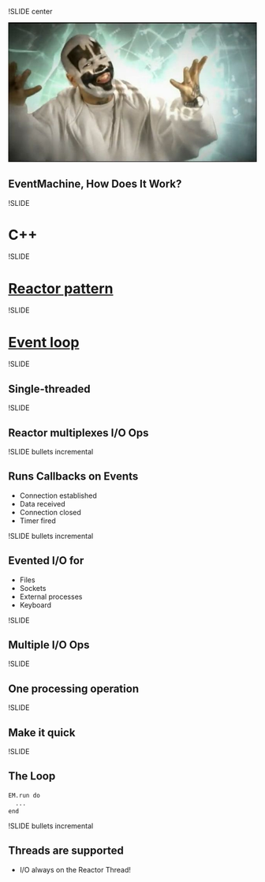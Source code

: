 !SLIDE center

![How does it work?](howdoesitwork.jpg)

## EventMachine, How Does It Work? ##

!SLIDE

# C++ #

!SLIDE

# [Reactor pattern](http://en.wikipedia.org/wiki/Reactor_pattern) #

!SLIDE

# [Event loop](http://en.wikipedia.org/wiki/Event_loop) #

!SLIDE

## Single-threaded ##

!SLIDE

## Reactor multiplexes I/O Ops #

!SLIDE bullets incremental

## Runs Callbacks on Events ##

* Connection established
* Data received
* Connection closed
* Timer fired

!SLIDE bullets incremental

## Evented I/O for ##

* Files
* Sockets
* External processes
* Keyboard

!SLIDE

## Multiple I/O Ops ##

!SLIDE

## One processing operation ##

!SLIDE

## Make it quick ##

!SLIDE

## The Loop ##

    EM.run do
      ...
    end

!SLIDE bullets incremental

## Threads are supported ##

* I/O always on the Reactor Thread!
